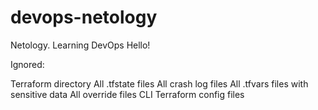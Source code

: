 # devops-netology
Netology. Learning DevOps
Hello!

Ignored:

Terraform directory
All .tfstate files
All crash log files
All .tfvars files with sensitive data
All override files
CLI Terraform config files

